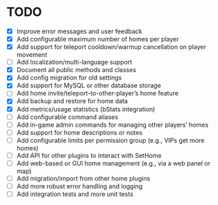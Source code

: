 # TODO

- [x] Improve error messages and user feedback
- [x] Add configurable maximum number of homes per player
- [x] Add support for teleport cooldown/warmup cancellation on player movement
- [ ] Add localization/multi-language support
- [x] Document all public methods and classes
- [x] Add config migration for old settings
- [x] Add support for MySQL or other database storage
- [ ] Add home invite/teleport-to-other-player’s home feature
- [x] Add backup and restore for home data
- [x] Add metrics/usage statistics (bStats integration)
- [ ] Add configurable command aliases
- [ ] Add in-game admin commands for managing other players’ homes
- [ ] Add support for home descriptions or notes
- [ ] Add configurable limits per permission group (e.g., VIPs get more homes)
- [ ] Add API for other plugins to interact with SetHome
- [ ] Add web-based or GUI home management (e.g., via a web panel or map)
- [ ] Add migration/import from other home plugins
- [ ] Add more robust error handling and logging
- [ ] Add integration tests and more unit tests
